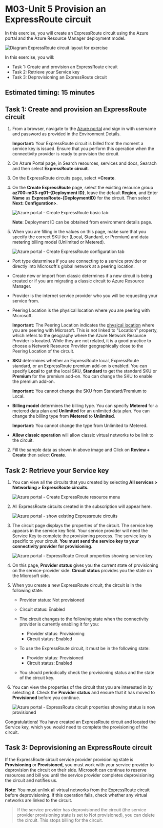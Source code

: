 # M03-Unit 5 Provision an ExpressRoute circuit

In this exercise, you will create an ExpressRoute circuit using the Azure portal and the Azure Resource Manager deployment model. 

![Diagram ExpressRoute circuit layout for exercise](../media/environment-diagram.png)

In this exercise, you will:

+ Task 1: Create and provision an ExpressRoute circuit
+ Task 2: Retrieve your Service key
+ Task 3: Deprovisioning an ExpressRoute circuit

## Estimated timing: 15 minutes

## Task 1: Create and provision an ExpressRoute circuit

 
1. From a browser, navigate to the [Azure portal](https://portal.azure.com/) and sign in with username and password as provided in the Environment Details.

    **Important:** Your ExpressRoute circuit is billed from the moment a service key is issued. Ensure that you perform this operation when the connectivity provider is ready to provision the circuit.

1. On Azure Portal page, in Search resources, services and docs,  Searach and then select **ExpressRoute circuit**.
   
1. On the ExpressRoute circuits page, select **+Create**.

1. On the **Create ExpressRoute** page, select the existing resource group **az700-m03-rg01-{Deployment ID}**, leave the default **Region**, and Enter **Name** as **ExpressRoute-{DeploymentID}** for the circuit. Then select **Next: Configuration&gt;**.

    ![Azure portal - Create ExpressRoute basic tab](../media/image2.png)

   **Note**: Deployment ID can be obtained from environment details page.

1. When you are filling in the values on this page, make sure that you specify the correct SKU tier (Local, Standard, or Premium) and data metering billing model (Unlimited or Metered).

    ![Azure portal - Create ExpressRoute configuration tab](../media/expressroute-create-configuration.png) 

- Port type determines if you are connecting to a service provider or directly into Microsoft's global network at a peering location.
- Create new or import from classic determines if a new circuit is being created or if you are migrating a classic circuit to Azure Resource Manager.
- Provider is the internet service provider who you will be requesting your service from.
- Peering Location is the physical location where you are peering with Microsoft.

    **Important:** The Peering Location indicates the [physical location](https://docs.microsoft.com/en-us/azure/expressroute/expressroute-locations) where you are peering with Microsoft. This is not linked to "Location" property, which refers to the geography where the Azure Network Resource Provider is located. While they are not related, it is a good practice to choose a Network Resource Provider geographically close to the Peering Location of the circuit.

- **SKU** determines whether an ExpressRoute local, ExpressRoute standard, or an ExpressRoute premium add-on is enabled. You can specify **Local** to get the local SKU, **Standard** to get the standard SKU or **Premium** for the premium add-on. You can change the SKU to enable the premium add-on.

    **Important:** You cannot change the SKU from Standard/Premium to Local.

- **Billing model** determines the billing type. You can specify **Metered** for a metered data plan and **Unlimited** for an unlimited data plan. You can change the billing type from **Metered** to **Unlimited**.

    **Important:** You cannot change the type from Unlimited to Metered.

- **Allow classic operation** will allow classic virtual networks to be link to the circuit.

2. Fill the sample data as shown in above image and Click on **Review + Create** then select **Create**.

## Task 2: Retrieve your Service key
 

1. You can view all the circuits that you created by selecting **All services &gt; Networking &gt; ExpressRoute circuits**.

    ![Azure portal - Create ExpressRoute resource menu](../media/expressroute-circuit-menu.png)

1. All ExpressRoute circuits created in the subscription will appear here. 

    ![Azure portal - show existing Expressroute circuits](../media/image3.png)

1. The circuit page displays the properties of the circuit. The service key appears in the service key field. Your service provider will need the Service Key to complete the provisioning process. The service key is specific to your circuit. **You must send the service key to your connectivity provider for provisioning.**

    ![Azure portal - ExpressRoute Circuit properties showing service key](../media/image.png)

1. On this page, **Provider status** gives you the current state of provisioning on the service-provider side. **Circuit status** provides you the state on the Microsoft side. 

1. When you create a new ExpressRoute circuit, the circuit is in the following state:

   - Provider status: Not provisioned
   - Circuit status: Enabled
   
   - The circuit changes to the following state when the connectivity provider is currently enabling it for you:
     - Provider status: Provisioning
     - Circuit status: Enabled
   - To use the ExpressRoute circuit, it must be in the following state:
     - Provider status: Provisioned
     - Circuit status: Enabled
   - You should periodically check the provisioning status and the state of the circuit key.

1. You can view the properties of the circuit that you are interested in by selecting it. Check the **Provider status** and ensure that it has moved to **Provisioned** before you continue.

    ![Azure portal - ExpressRoute circuit properties showing status is now provisioned](../media/image4.png)

Congratulations! You have created an ExpressRoute circuit and located the Service key, which you would need to complete the provisioning of the circuit.

## Task 3: Deprovisioning an ExpressRoute circuit

If the ExpressRoute circuit service provider provisioning state is **Provisioning** or **Provisioned,** you must work with your service provider to deprovision the circuit on their side. Microsoft can continue to reserve resources and bill you until the service provider completes deprovisioning the circuit and notifies us.

   **Note:** You must unlink all virtual networks from the ExpressRoute circuit before deprovisioning. If this operation fails, check whether any virtual networks are linked to the circuit.
    
> If the service provider has deprovisioned the circuit (the service provider provisioning state is set to Not provisioned), you can delete the circuit. This stops billing for the circuit.

